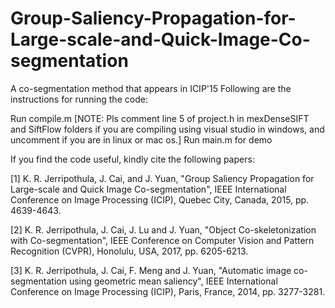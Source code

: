 # Group-Saliency-Propagation-for-Large-scale-and-Quick-Image-Co-segmentation
A co-segmentation method that appears in ICIP'15 
Following are the instructions for running the code:

Run compile.m [NOTE: Pls comment line 5 of project.h in mexDenseSIFT and SiftFlow folders if you are compiling using visual studio in windows, and uncomment if you are in linux or mac os.] 
Run main.m for demo


If you find the code useful, kindly cite the following papers:


[1] K. R. Jerripothula, J. Cai, and J. Yuan, "Group Saliency Propagation for Large-scale and Quick Image Co-segmentation", IEEE International Conference on Image Processing (ICIP), Quebec City, Canada, 2015, pp. 4639-4643.


[2] K. R. Jerripothula, J. Cai, J. Lu and J. Yuan, "Object Co-skeletonization with Co-segmentation", IEEE Conference on Computer Vision and Pattern Recognition (CVPR), Honolulu, USA, 2017, pp. 6205-6213.


[3] K. R. Jerripothula, J. Cai, F. Meng and J. Yuan, "Automatic image co-segmentation using geometric mean saliency", IEEE International Conference on Image Processing (ICIP), Paris, France, 2014, pp. 3277-3281.
